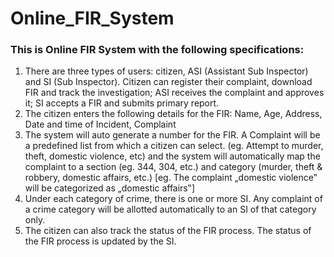 # Online_FIR_System

### This is Online FIR System with the following specifications:
1. There are three types of users: citizen, ASI (Assistant Sub Inspector) and SI (Sub
Inspector). Citizen can register their complaint, download FIR and track the
investigation; ASI receives the complaint and approves it; SI accepts a FIR and submits
primary report.
2. The citizen enters the following details for the FIR: Name, Age, Address, Date and time of Incident, Complaint
3. The system will auto generate a number for the FIR. A Complaint will be a predefined
list from which a citizen can select. (eg. Attempt to murder, theft, domestic violence, etc)
and the system will automatically map the complaint to a section (eg. 344, 304, etc.) and
category (murder, theft & robbery, domestic affairs, etc.) [eg. The complaint „domestic
violence‟ will be categorized as „domestic affairs‟]
4. Under each category of crime, there is one or more SI. Any complaint of a crime category
will be allotted automatically to an SI of that category only.
5. The citizen can also track the status of the FIR process. The status of the FIR process is updated by the SI.
